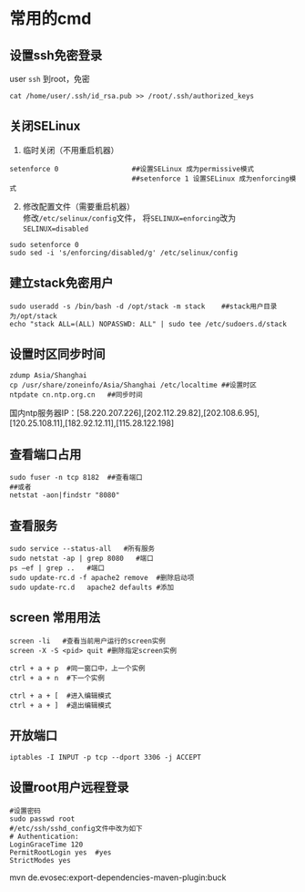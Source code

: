 # 常用的cmd
## 设置ssh免密登录
user `ssh` 到root，免密
```shell
cat /home/user/.ssh/id_rsa.pub >> /root/.ssh/authorized_keys
```
## 关闭SELinux  
1. 临时关闭（不用重启机器）
```shell
setenforce 0                  ##设置SELinux 成为permissive模式
                              ##setenforce 1 设置SELinux 成为enforcing模式
```
2.  修改配置文件（需要重启机器）  
修改`/etc/selinux/config`文件，
将`SELINUX=enforcing`改为`SELINUX=disabled`

```shell
sudo setenforce 0
sudo sed -i 's/enforcing/disabled/g' /etc/selinux/config
```

## 建立stack免密用户
```shell
sudo useradd -s /bin/bash -d /opt/stack -m stack    ##stack用户目录为/opt/stack
echo "stack ALL=(ALL) NOPASSWD: ALL" | sudo tee /etc/sudoers.d/stack
```
## 设置时区同步时间
```shell
zdump Asia/Shanghai   
cp /usr/share/zoneinfo/Asia/Shanghai /etc/localtime ##设置时区
ntpdate cn.ntp.org.cn   ##同步时间
```
国内ntp服务器IP：[58.220.207.226],[202.112.29.82],[202.108.6.95],[120.25.108.11],[182.92.12.11],[115.28.122.198]

## 查看端口占用
```shell
sudo fuser -n tcp 8182  ##查看端口
##或者
netstat -aon|findstr "8080"
```
## 查看服务
```shell
sudo service --status-all   #所有服务
sudo netstat -ap | grep 8080   #端口
ps –ef | grep ..   #端口
sudo update-rc.d -f apache2 remove  #删除启动项
sudo update-rc.d   apache2 defaults #添加
```
## screen 常用用法
```shell
screen -li   #查看当前用户运行的screen实例
screen -X -S <pid> quit #删除指定screen实例

ctrl + a + p  #同一窗口中，上一个实例
ctrl + a + n  #下一个实例

ctrl + a + [  #进入编辑模式
ctrl + a + ]  #退出编辑模式
```
## 开放端口
```shell
iptables -I INPUT -p tcp --dport 3306 -j ACCEPT
```
## 设置root用户远程登录
```shell
#设置密码
sudo passwd root
#/etc/ssh/sshd_config文件中改为如下
# Authentication:
LoginGraceTime 120
PermitRootLogin yes  #yes
StrictModes yes
```

mvn de.evosec:export-dependencies-maven-plugin:buck